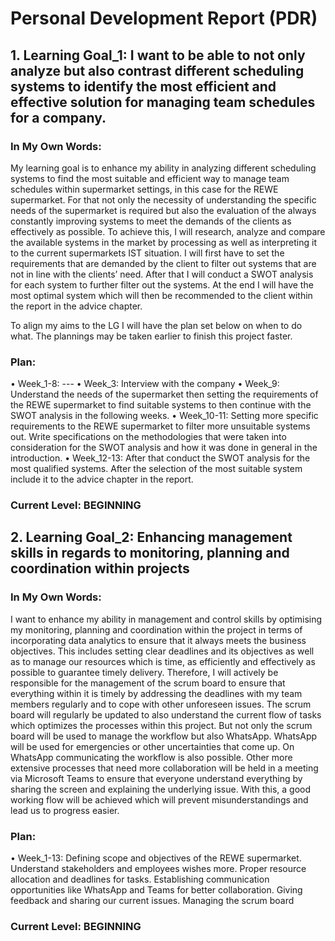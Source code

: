 # Personal Development Report (PDR)

## 1. Learning Goal_1: I want to be able to not only analyze but also contrast different scheduling systems to identify the most efficient and effective solution for managing team schedules for a company.

### In My Own Words: 
My learning goal is to enhance my ability in analyzing different scheduling systems to find the most suitable and efficient way to manage team schedules within supermarket settings, in this case for the REWE supermarket. For that not only the necessity of understanding the specific needs of the supermarket is required but also the evaluation of the always constantly improving systems to meet the demands of the clients as effectively as possible.
To achieve this, I will research, analyze and compare the available systems in the market by processing as well as interpreting it to the current supermarkets IST situation.
I will first have to set the requirements that are demanded by the client to filter out systems that are not in line with the clients’ need. After that I will conduct a SWOT analysis for each system to further filter out the systems.
At the end I will have the most optimal system which will then be recommended to the client within the report in the advice chapter.

To align my aims to the LG I will have the plan set below on when to do what. The plannings may be taken earlier to finish this project faster. 

### Plan: 
• Week_1-8: ---
• Week_3: Interview with the company
• Week_9: Understand the needs of the supermarket then setting the requirements of the REWE 
                    supermarket to find suitable systems to then continue with the SWOT analysis in the 
                    following weeks. 
• Week_10-11: Setting more specific requirements to the REWE supermarket to filter more 
                            unsuitable systems out. Write specifications on the methodologies that were taken 
                            into consideration for the SWOT analysis and how it was done in general in the 
                            introduction. 
• Week_12-13: After that conduct the SWOT analysis for the most qualified systems. After the 
                            selection of the most suitable system include it to the advice chapter in the report.

### Current Level: BEGINNING


## 2. Learning Goal_2: Enhancing management skills in regards to monitoring, planning and coordination within projects

### In My Own Words: 
I want to enhance my ability in management and control skills by optimising my monitoring, planning and coordination within the project in terms of incorporating data analytics to ensure that it always meets the business objectives.
This includes setting clear deadlines and its objectives as well as to manage our resources which is time, as efficiently and effectively as possible to guarantee timely delivery.
Therefore, I will actively be responsible for the management of the scrum board to ensure that everything within it is timely by addressing the deadlines with my team members regularly and to cope with other unforeseen issues. 
The scrum board will regularly be updated to also understand the current flow of tasks which optimizes the processes within this project. But not only the scrum board will be used to manage the workflow but also WhatsApp. 
WhatsApp will be used for emergencies or other uncertainties that come up. On WhatsApp communicating the workflow is also possible. 
Other more extensive processes that need more collaboration will be held in a meeting via Microsoft Teams to ensure that everyone understand everything by sharing the screen and explaining the underlying issue. 
With this, a good working flow will be achieved which will prevent misunderstandings and lead us to progress easier.

### Plan: 
• Week_1-13: Defining scope and objectives of the REWE supermarket. Understand stakeholders and employees wishes more. Proper resource allocation and deadlines for tasks. 
Establishing communication opportunities like WhatsApp and Teams for better collaboration. Giving feedback and sharing our current issues. Managing the scrum board

### Current Level: BEGINNING

